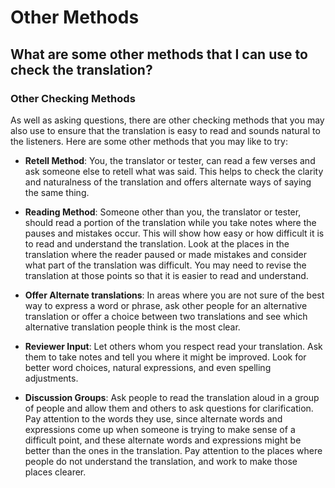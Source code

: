 # Other Methods #

## What are some other methods that I can use to check the translation? ##


### Other Checking Methods

As well as asking questions, there are other checking methods that you may also use to ensure that the translation is easy to read and sounds natural to the listeners. Here are some other methods that you may like to try:

* **Retell Method**:  You, the translator or tester, can read a few verses and ask someone else to retell what was said. This helps to check the clarity and naturalness of the translation and offers alternate ways of saying the same thing.

* **Reading Method**: Someone other than you, the translator or tester, should read a portion of the translation while you take notes where the pauses and mistakes occur. This will show how easy or how difficult it is to read and understand the translation. Look at the places in the translation where the reader paused or made mistakes and consider what part of the translation was difficult. You may need to revise the translation at those points so that it is easier to read and understand.

* **Offer Alternate translations**: In areas where you are not sure of the best way to express a word or phrase, ask other people for an alternative translation or offer a choice between two translations and see which alternative translation people think is the most clear.

* **Reviewer Input**: Let others whom you respect read your translation. Ask them to take notes and tell you where it might be improved. Look for better word choices, natural expressions, and even spelling adjustments.

* **Discussion Groups**: Ask people to read the translation aloud in a group of people and allow them and others to ask questions for clarification. Pay attention to the words they use, since alternate words and expressions come up when someone is trying to make sense of a difficult point, and these alternate words and expressions might be better than the ones in the translation. Pay attention to the places where people do not understand the translation, and work to make those places clearer.

